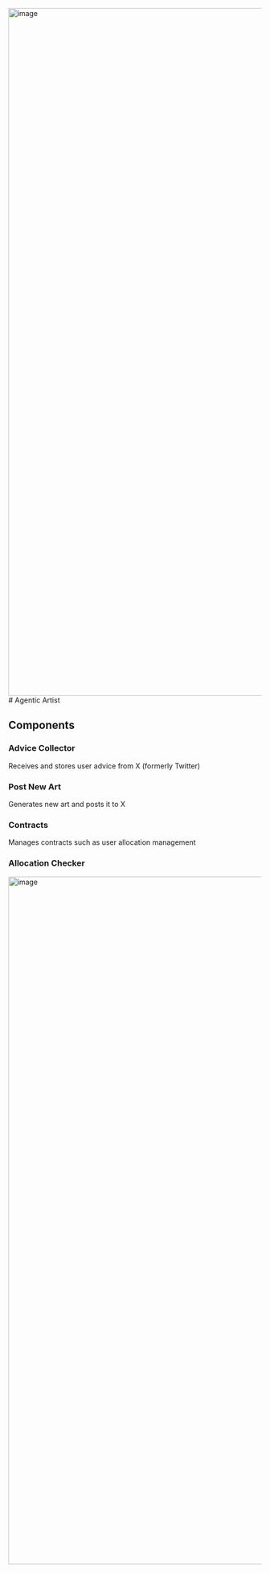 <img width="1369" alt="image" src="https://github.com/user-attachments/assets/f2ed2868-fcf2-4746-a4aa-362a78e30dfb" /># Agentic Artist

## Components

### Advice Collector
Receives and stores user advice from X (formerly Twitter)

### Post New Art
Generates new art and posts it to X

### Contracts
Manages contracts such as user allocation management

### Allocation Checker

<img width="1369" alt="image" src="https://github.com/user-attachments/assets/26d64b50-67b8-44e1-87e4-ff00b68ae9d5" />

